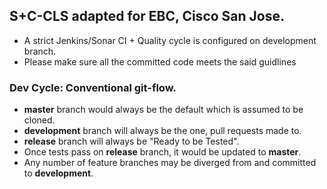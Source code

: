 ## S+C-CLS adapted for EBC, Cisco San Jose.
* A strict Jenkins/Sonar CI + Quality cycle is configured on development branch.
* Please make sure all the committed code meets the said guidlines

### Dev Cycle: Conventional git-flow.
* **master** branch would always be the default which is assumed to be cloned.
* **development** branch will always be the one, pull requests made to.
* **release** branch will always be "Ready to be Tested".
* Once tests pass on **release** branch, it would be updated to **master**.
* Any number of feature branches may be diverged from and committed to **development**.
